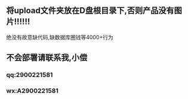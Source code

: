 ## 将upload文件夹放在D盘根目录下,否则产品没有图片!!!!!!

绝没有故意缺代码,缺数据库圈钱等4000+行为

## 不会部署请联系我,小偿
### qq:2900221581
### wx:A2900221581
